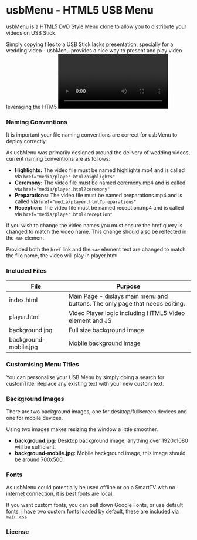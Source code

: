 # usbMenu - HTML5 USB Menu #

usbMenu is a HTML5 DVD Style Menu clone to allow you to distribute your videos on USB Stick.

Simply copying files to a USB Stick lacks presentation, specially for a wedding video - usbMenu provides a nice way to present and play video leveraging the HTM5 <video> element.

### Naming Conventions ###

It is important your file naming conventions are correct for usbMenu to deploy correctly.

As usbMenu was primarily designed around the delivery of wedding videos, current naming conventions are as follows:

* **Highlights:** The video file must be named highlights.mp4 and is called via `href="media/player.html?highlights"`
* **Ceremony:** The video file must be named ceremony.mp4 and is called via `href="media/player.html?ceremony"`
* **Preparations:** The video file must be named preparations.mp4 and is called via `href="media/player.html?preparations"`
* **Reception:** The video file must be named reception.mp4 and is called via `href="media/player.html?reception"`

If you wish to change the video names you must ensure the href query is changed to match the video name. This change should also be relfected in the `<a>` element.

Provided both the `href` link and the `<a>` element text are changed to match the file name, the video will play in player.html

### Included Files ###

| File        | Purpose           |
| ------------- | ------------- |
| index.html      | Main Page - dislays main menu and buttons. The only page that needs editing. |
| player.html      | Video Player logic including HTML5 Video element and JS |
| background.jpg      | Full size background image |
| background-mobile.jpg      | Mobile background image |

### Customising Menu Titles ###

You can personalise your USB Menu by simply doing a search for customTitle. 
Replace any existing text with your new custom text.

### Background Images ###

There are two background images, one for desktop/fullscreen devices and one for mobile devices.

Using two images makes resizing the window a little smoother.

* **background.jpg:** Desktop background image, anything over 1920x1080 will be sufficient.
* **background-mobile.jpg:** Mobile background image, this image should be around 700x500.

### Fonts ###

As usbMenu could potentially be used offline or on a SmartTV with no internet connection, it is best fonts are local.

If you want custom fonts, you can pull down Google Fonts, or use default fonts. I have two custom fonts loaded by default, these are included via `main.css`

### License ###